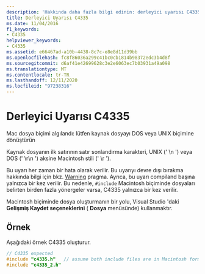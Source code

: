 ```yaml
---
description: 'Hakkında daha fazla bilgi edinin: derleyici uyarısı C4335'
title: Derleyici Uyarısı C4335
ms.date: 11/04/2016
f1_keywords:
- C4335
helpviewer_keywords:
- C4335
ms.assetid: e66467ad-a10b-4438-8c7c-e8e8d11d39bb
ms.openlocfilehash: fc8f86036a299c41bc0cb1814b98372edc3b4d8f
ms.sourcegitcommit: d6af41e42699628c3e2e6063ec7b03931a49a098
ms.translationtype: MT
ms.contentlocale: tr-TR
ms.lasthandoff: 12/11/2020
ms.locfileid: "97238316"
---
```

# <a name="compiler-warning-c4335"></a>Derleyici Uyarısı C4335

Mac dosya biçimi algılandı: lütfen kaynak dosyayı DOS veya UNIX biçimine dönüştürün

Kaynak dosyanın ilk satırının satır sonlandırma karakteri, UNIX (' \n ') veya DOS (' \r\n ') aksine Macintosh stili (' \r ').

Bu uyarı her zaman bir hata olarak verilir.  Bu uyarıyı devre dışı bırakma hakkında bilgi için bkz. [Warning](../../preprocessor/warning.md) pragma.  Ayrıca, bu uyarı compiland başına yalnızca bir kez verilir. Bu nedenle, `#include` Macintosh biçiminde dosyaları belirten birden fazla yönergeler varsa, C4335 yalnızca bir kez verilir.

Macintosh biçiminde dosya oluşturmanın bir yolu, Visual Studio 'daki **Gelişmiş Kaydet seçeneklerini** ( **Dosya** menüsünde) kullanmaktır.

## <a name="example"></a>Örnek

Aşağıdaki örnek C4335 oluşturur.

```cpp
// C4335 expected
#include "c4335.h"   // assume both include files are in Macintosh format
#include "c4335_2.h"
```
